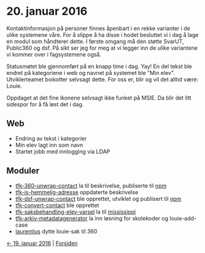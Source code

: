 # 20. januar 2016

Kontaktinformasjon på personer finnes åpenbart i en rekke varianter i de ulike systemene våre. For å slippe å ha disse i hodet besluttet vi i dag å lage en modul som håndterer dette.
I første omgang må den støtte SvarUT, Public360 og dsf. På sikt ser jeg for meg at vi legger inn de ulike variantene vi kommer over i fagsystemene også.

Statusmøtet ble gjennomført på en knapp time i dag. Yay!
En del tekst ble endret på kategoriene i web og navnet på systemet ble "Min elev". Utviklerteamet boikotter selvsagt dette. For oss er, blir og vil det alltid være: Louie.

Oppdaget at det fine ikonene selvsagt ikke funket på MSIE. Da blir det litt sidespor for å få løst det i dag.

## Web
- Endring av tekst i kategorier
- Min elev lagt inn som navn
- Startet jobb med innlogging via LDAP

## Moduler
- [tfk-360-unwrap-contact](https://github.com/telemark/tfk-360-unwrap-contact) la til beskrivelse, publiserte til [npm](https://www.npmjs.com/package/tfk-360-unwrap-contact)
- [tfk-is-hemmelig-adresse](https://github.com/telemark/tfk-is-hemmelig-adresse) oppdaterte beskrivelse
- [tfk-dsf-unwrap-contact](https://github.com/telemark/tfk-dsf-unwrap-contact) ble opprettet, utviklet og publisert til [npm](https://www.npmjs.com/package/tfk-dsf-unwrap-contact)
- [tfk-convert-contact](https://github.com/telemark/tfk-convert-contact) ble opprettet
- [tfk-saksbehandling-elev-varsel](https://github.com/telemark/tfk-saksbehandling-elev-varsel) la til [mississippi](https://www.npmjs.com/package/mississippi)
- [tfk-arkiv-metadatagenerator](https://github.com/telemark/tfk-arkiv-metadatagenerator) la inn løsning for skolekoder og louie-add-case
- [laurentius](https://github.com/telemark/laurentius) dytte louie-sak til 360

[<- 19. januar 2016](2016-01-19.md)  |  [Forsiden](../index.md)